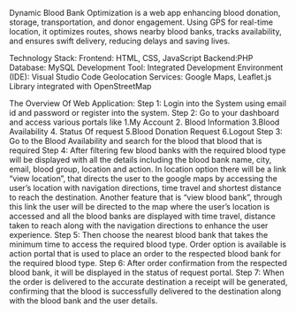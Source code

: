 Dynamic Blood Bank Optimization is a web app enhancing blood donation, storage, transportation, and donor engagement. Using GPS for real-time location, it optimizes routes, shows nearby blood banks, tracks availability, and ensures swift delivery, reducing delays and saving lives.

Technology Stack: 
Frontend: HTML, CSS, JavaScript 
Backend:PHP 
Database: MySQL
Development Tool: Integrated Development Environment (IDE): Visual Studio Code
Geolocation Services: Google Maps, Leaflet.js Library integrated with OpenStreetMap

The Overview Of Web Application:
Step 1: Login into the System using email id and password or register into the system.
Step 2:  Go to your dashboard and access various portals like 
              1.My Account
              2. Blood Information
              3.Blood Availability 
              4. Status Of request
              5.Blood Donation Request 
              6.Logout
Step 3: Go to the Blood Availability and search for the blood that blood that is required
Step 4: After filtering few blood banks with the required blood type will be displayed with all    the details including the blood bank name, city, email, blood group, location and action.
In location option there will be a link “view location”, that directs the user to the google maps by accessing the user’s location with navigation directions, time travel and shortest distance to reach the destination.
Another feature that is “view blood bank”, through this link the user will be directed to the map where the user’s location is accessed and all the blood banks are displayed with time travel, distance taken to reach along with the navigation directions to enhance the user experience. 
Step 5: Then choose the nearest blood bank that takes the minimum time to access the required blood type. Order option is available is action portal that is used to place an order to the respected blood bank for the required blood type. 
Step 6: After order confirmation from the respected blood bank, it will be displayed in the status of request portal.
Step 7: When the order is delivered to the accurate destination a receipt will be generated, confirming that the blood is successfully delivered to the destination along with the blood bank and the user details.
